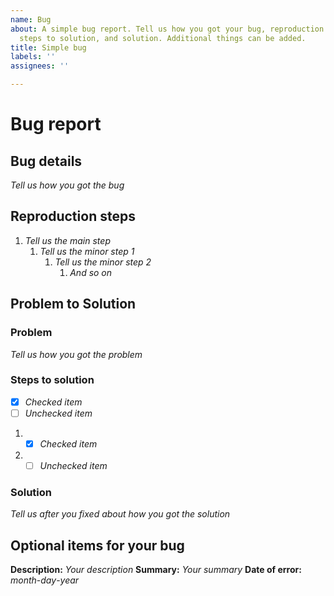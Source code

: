 ```yaml
---
name: Bug
about: A simple bug report. Tell us how you got your bug, reproduction steps, problem,
  steps to solution, and solution. Additional things can be added.
title: Simple bug
labels: ''
assignees: ''

---
```


# Bug report

## Bug details

*Tell us how you got the bug*

## Reproduction steps

1. *Tell us the main step*
    1. *Tell us the minor step 1*
        1. *Tell us the minor step 2*
            1. *And so on*

## Problem to Solution

### Problem

*Tell us how you got the problem*

### Steps to solution

- [x] *Checked item*
- [ ] *Unchecked item*

1. - [x] *Checked item*
2. - [ ] *Unchecked item*

### Solution

*Tell us after you fixed about how you got the solution*

## Optional items for your bug

**Description:** *Your description*
**Summary:** *Your summary*
**Date of error:** *month*-*day*-*year*
